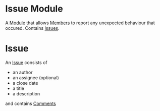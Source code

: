 # Issue Module

A [Module](MODULE.md) that allows [Members](../MEMBER.md) to report any unexpected
behaviour that occured. Contains [Issues](#issue).

# Issue

An [Issue](#issue) consists of

- an author
- an assignee (optional)
- a close date
- a title
- a description

and contains [Comments](../COMMENT.md)
